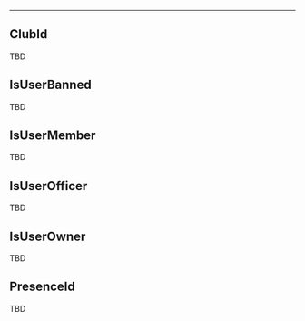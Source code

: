 ___

## ClubId

TBD

## IsUserBanned

TBD

## IsUserMember

TBD

## IsUserOfficer

TBD

## IsUserOwner

TBD

## PresenceId

TBD